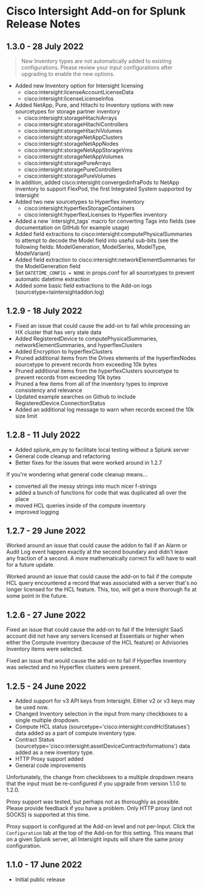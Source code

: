 # Cisco Intersight Add-on for Splunk Release Notes

## 1.3.0 - 28 July 2022

>New Inventory types are not automatically added to existing configurations.  Please review your input configurations after upgrading to enable the new options.

- Added new Inventory option for Intersight licensing
  - cisco:intersight:licenseAccountLicenseData
  - cisco:intersight:licenseLicenseInfos
- Added NetApp, Pure, and Hitachi to Inventory options with new sourcetypes for storage partner inventory
  - cisco:intersight:storageHitachiArrays
  - cisco:intersight:storageHitachiControllers
  - cisco:intersight:storageHitachiVolumes
  - cisco:intersight:storageNetAppClusters
  - cisco:intersight:storageNetAppNodes
  - cisco:intersight:storageNetAppStorageVms
  - cisco:intersight:storageNetAppVolumes
  - cisco:intersight:storagePureArrays
  - cisco:intersight:storagePureControllers
  - cisco:intersight:storagePureVolumes
- In addition, added cisco:intersight:convergedinfraPods to NetApp inventory to support FlexPod, the first Integrated System supported by Intersight
- Added two new sourcetypes to Hyperflex inventory
  - cisco:intersight:hyperflexStorageContainers
  - cisco:intersight:hyperflexLicenses to Hyperflex inventory
- Added a new \`intersight_tags\` macro for converting Tags into fields (see documentation on GitHub for example usage)
- Added field extractions to cisco:intersight:computePhysicalSummaries to attempt to decode the Model field into useful sub-bits (see the following fields: ModelGeneration, ModelSeries, ModelType, ModelVariant)
- Added field extraction to cisco:intersight:networkElementSummaries for the ModelGeneration field
- Set `DATETIME_CONFIG = NONE` in props.conf for all sourcetypes to prevent automatic datetime extraction
- Added some basic field extractions to the Add-on logs (sourcetype=taintersightaddon:log)

## 1.2.9 - 18 July 2022

- Fixed an issue that could cause the add-on to fail while processing an HX cluster that has very stale data
- Added RegisteredDevice to computePhysicalSummaries, networkElementSummaries, and hyperflexClusters
- Added Encryption to hyperflexClusters
- Pruned additional items from the Drives elements of the hyperflexNodes sourcetype to prevent records from exceeding 10k bytes
- Pruned additional items from the hyperflexClusters sourcetype to prevent records from exceeding 10k bytes
- Pruned a few items from all of the inventory types to improve consistency and relevance
- Updated example searches on Github to include RegisteredDevice.ConnectionStatus
- Added an additional log message to warn when records exceed the 10k size limit

## 1.2.8 - 11 July 2022

- Added splunk_em.py to facilitate local testing without a Splunk server
- General code cleanup and refactoring
- Better fixes for the issues that were worked around in 1.2.7

If you're wondering what general code cleanup means...

- converted all the messy strings into much nicer f-strings
- added a bunch of functions for code that was duplicated all over the place
- moved HCL queries inside of the compute inventory
- improved logging

## 1.2.7 - 29 June 2022

Worked around an issue that could cause the addon to fail if an Alarm or Audit Log event happen exactly at the second boundary and didn't leave any fraction of a second.  A more mathematically correct fix will have to wait for a future update.

Worked around an issue that could cause the add-on to fail if the compute HCL query encountered a record that was associated with a server that's no longer licensed for the HCL feature.  This, too, will get a more thorough fix at some point in the future.

## 1.2.6 - 27 June 2022

Fixed an issue that could cause the add-on to fail if the Intersight SaaS account did not have any servers licensed at Essentials or higher when either the Compute inventory (because of the HCL feature) or Advisories Inventory items were selected.

Fixed an issue that would cause the add-on to fail if Hyperflex inventory was selected and no Hyperflex clusters were present.

## 1.2.5 - 24 June 2022

- Added support for v3 API keys from Intersight.  Either v2 or v3 keys may be used now.
- Changed Inventory selection in the input from many checkboxes to a single multiple dropdown.
- Compute HCL status (sourcetype='cisco:intersight:condHclStatuses') data added as a part of compute inventory type.
- Contract Status (sourcetype='cisco:intersight:assetDeviceContractInformations') data added as a new inventory type.
- HTTP Proxy support added
- General code improvements

Unfortunately, the change from checkboxes to a multiple dropdown means that the input must be re-configured if you upgrade from version 1.1.0 to 1.2.0.

Proxy support was tested, but perhaps not as thoroughly as possible.  Please provide feedback if you have a problem.  Only HTTP proxy (and not SOCKS) is supported at this time.

Proxy support is configured at the Add-on level and not per-Input.  Click the `Configuration` tab at the top of the Add-on for this setting.  This means that on a given Splunk server, all Intersight inputs will share the same proxy configuration.

## 1.1.0 - 17 June 2022

- Initial public release
